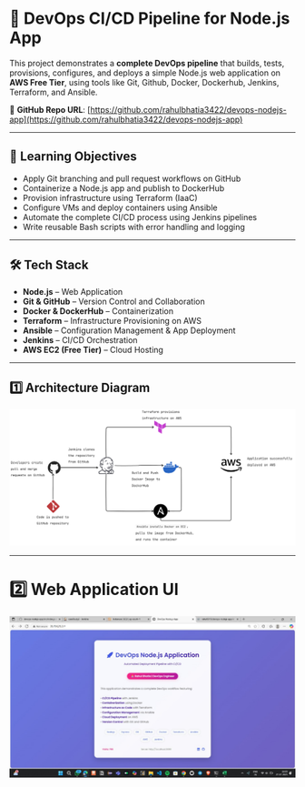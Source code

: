 # 🚀 DevOps CI/CD Pipeline for Node.js App

This project demonstrates a **complete DevOps pipeline** that builds, tests, provisions, configures, and deploys a simple Node.js web application on **AWS Free Tier**, using tools like Git, Github,  Docker, Dockerhub, Jenkins, Terraform, and Ansible.

🔗 **GitHub Repo URL**: [https://github.com/rahulbhatia3422/devops-nodejs-app](https://github.com/rahulbhatia3422/devops-nodejs-app)

---

## 🧠 Learning Objectives

- Apply Git branching and pull request workflows on GitHub
- Containerize a Node.js app and publish to DockerHub
- Provision infrastructure using Terraform (IaaC)
- Configure VMs and deploy containers using Ansible
- Automate the complete CI/CD process using Jenkins pipelines
- Write reusable Bash scripts with error handling and logging

---

## 🛠️ Tech Stack

- **Node.js** – Web Application
- **Git & GitHub** – Version Control and Collaboration
- **Docker & DockerHub** – Containerization
- **Terraform** – Infrastructure Provisioning on AWS
- **Ansible** – Configuration Management & App Deployment
- **Jenkins** – CI/CD Orchestration
- **AWS EC2 (Free Tier)** – Cloud Hosting

---

## 1️⃣ Architecture Diagram

![DevOps Architecture](assets/architecture_diagram.png)

---

# 2️⃣ Web Application UI

![Web App Output](assets/web_app_output.jpg)



